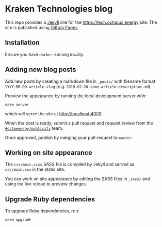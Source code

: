 # Kraken Technologies blog

This repo provides a [Jekyll][jekyll] site for the <https://tech.octopus.energy>
site. The site is published using [Github Pages][github_pages].

[jekyll]: https://jekyllrb.com/
[github_pages]:
  https://docs.github.com/en/free-pro-team@latest/github/working-with-github-pages/setting-up-a-github-pages-site-with-jekyll

## Installation

Ensure you have `docker` running locally.

## Adding new blog posts

Add new posts by creating a markdown file in `_posts/` with filename format
`YYYY-MM-DD-article-slug` (e.g. `2019-02-20-some-article-description.md`).

Preview the appearance by running the local development server with:

    make server

which will serve the site at <http://localhost:4000>.

When the post is ready, submit a pull request and request review from the
[`#octoenergy/publicity`][publicity_team] team.

[publicity_team]: https://github.com/orgs/octoenergy/teams/publicity/

Once approved, publish by merging your pull-request to `master`.

## Working on site appearance

The `css/main.scss` SASS file is compiled by Jekyll and served as `css/main.css`
in the static site.

You can work on site appearance by editing the SASS files in `_sass/` and using
the live reload to preview changes.

## Upgrade Ruby dependencies

To upgrade Ruby dependencies, run:

    make upgrade
